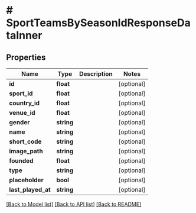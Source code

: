 # # SportTeamsBySeasonIdResponseDataInner

## Properties

Name | Type | Description | Notes
------------ | ------------- | ------------- | -------------
**id** | **float** |  | [optional]
**sport_id** | **float** |  | [optional]
**country_id** | **float** |  | [optional]
**venue_id** | **float** |  | [optional]
**gender** | **string** |  | [optional]
**name** | **string** |  | [optional]
**short_code** | **string** |  | [optional]
**image_path** | **string** |  | [optional]
**founded** | **float** |  | [optional]
**type** | **string** |  | [optional]
**placeholder** | **bool** |  | [optional]
**last_played_at** | **string** |  | [optional]

[[Back to Model list]](../../README.md#models) [[Back to API list]](../../README.md#endpoints) [[Back to README]](../../README.md)
